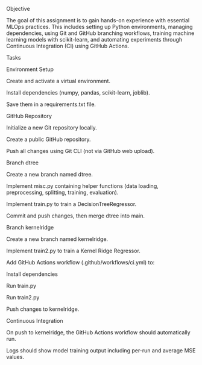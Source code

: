Objective

The goal of this assignment is to gain hands-on experience with essential MLOps practices.
This includes setting up Python environments, managing dependencies, using Git and GitHub branching workflows, training machine learning models with scikit-learn, and automating experiments through Continuous Integration (CI) using GitHub Actions.

Tasks

Environment Setup

Create and activate a virtual environment.

Install dependencies (numpy, pandas, scikit-learn, joblib).

Save them in a requirements.txt file.

GitHub Repository

Initialize a new Git repository locally.

Create a public GitHub repository.

Push all changes using Git CLI (not via GitHub web upload).

Branch dtree

Create a new branch named dtree.

Implement misc.py containing helper functions (data loading, preprocessing, splitting, training, evaluation).

Implement train.py to train a DecisionTreeRegressor.

Commit and push changes, then merge dtree into main.

Branch kernelridge

Create a new branch named kernelridge.

Implement train2.py to train a Kernel Ridge Regressor.

Add GitHub Actions workflow (.github/workflows/ci.yml) to:

Install dependencies

Run train.py

Run train2.py

Push changes to kernelridge.

Continuous Integration

On push to kernelridge, the GitHub Actions workflow should automatically run.

Logs should show model training output including per-run and average MSE values.
